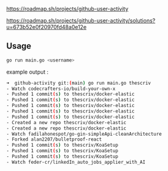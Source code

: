 https://roadmap.sh/projects/github-user-activity

https://roadmap.sh/projects/github-user-activity/solutions?u=673b52e0f20970fd48a0e12e

## Usage

```bash
go run main.go <username>
```

example output : 
```bash
➜  github-activity git:(main) go run main.go thescriv
- Watch codecrafters-io/build-your-own-x
- Pushed 1 commit(s) to thescriv/docker-elastic
- Pushed 1 commit(s) to thescriv/docker-elastic
- Pushed 1 commit(s) to thescriv/docker-elastic
- Pushed 1 commit(s) to thescriv/docker-elastic
- Pushed 1 commit(s) to thescriv/docker-elastic
- Created a new repo thescriv/docker-elastic
- Created a new repo thescriv/docker-elastic
- Watch fadilahonespot/go-gin-simpleApi-cleanArchitecture
- Forked alan2207/bulletproof-react
- Pushed 1 commit(s) to thescriv/KoaSetup
- Pushed 1 commit(s) to thescriv/KoaSetup
- Pushed 1 commit(s) to thescriv/KoaSetup
- Watch feder-cr/linkedIn_auto_jobs_applier_with_AI
```

